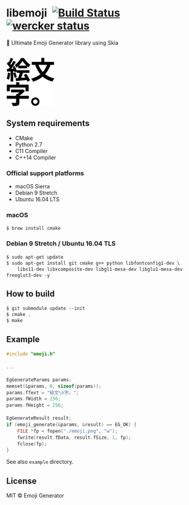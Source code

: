 # libemoji &nbsp;[![Build Status](https://travis-ci.org/emoji-gen/libemoji.svg?branch=master)](https://travis-ci.org/emoji-gen/libemoji) [![wercker status](https://app.wercker.com/status/de905f978179bb9ca837a8b14d0cdf07/s/master "wercker status")](https://app.wercker.com/project/byKey/de905f978179bb9ca837a8b14d0cdf07)

:tada: Ultimate Emoji Generator library using Skia

<br>
<img src="emoji.png" width="128" height="128" alt="libemoji">

## System requirements

- CMake
- Python 2.7
- C11 Compiler
- C++14 Compiler

### Official support platforms
- macOS Sierra
- Debian 9 Stretch
- Ubuntu 16.04 LTS

### macOS

```
$ brew install cmake
```

### Debian 9 Stretch / Ubuntu 16.04 TLS

```
$ sudo apt-get update
$ sudo apt-get install git cmake g++ python libfontconfig1-dev \
    libx11-dev libxcomposite-dev libgl1-mesa-dev libglu1-mesa-dev freeglut3-dev -y
```

## How to build

```
$ git submodule update --init
$ cmake .
$ make
```

## Example

```c
#include "emoji.h"

...

EgGenerateParams params;
memset(&params, 0, sizeof(params));
params.fText = "絵文\n字。";
params.fWidth = 256;
params.fHeight = 256;

EgGenerateResult result;                                                                                                     
if (emoji_generate(&params, &result) == EG_OK) {
    FILE *fp = fopen("./emoji.png", "w");
    fwrite(result.fData, result.fSize, 1, fp);
    fclose(fp);
}
```

See also `example` directory.

## License
MIT &copy; Emoji Generator
